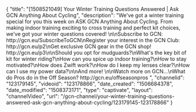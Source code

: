 {
    "title": "[1508521049] Your Winter Training Questions Answered | Ask GCN Anything About Cycling",
    "description": "We've got a winter training special for you this week on ASK GCN Anything About Cycling. From making indoor training exciting to cross training and perfect kit choices, we've got your winter questions covered! \n\nSubscribe to GCN: http:\/\/gcn.eu\/SubscribeToGCN\nRegister your interest in the GCN Club: http:\/\/gcn.eu\/p2\nGet exclusive GCN gear in the GCN shop! http:\/\/gcn.eu\/p3\n\nShould you opt for mudguards?\nWhat's the key bit of kit for winter riding?\nHow can you spice up indoor training?\nHow to stay motivated?\nHow does Zwift work?\nHow do I keep my lenses clear?\nHow can I use my power data?\n\nAnd more! \n\nWatch more on GCN...\nWhat do Pros do in the Off Season? http:\/\/gcn.eu\/offseasonpros ",
    "channelid": "123179145",
    "videoid": "123178866",
    "date_created": "1506684378",
    "date_modified": "1508373171",
    "type": "captivate",
    "layout": "channelVideo",
    "url": "\/gcn-channel\/your-winter-training-questions-answered-ask-gcn-anything-about-cycling\/123179145-123178866"
}
